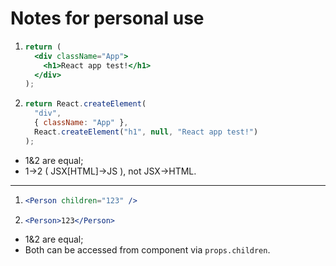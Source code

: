 # Notes for personal use

1. ```jsx
   return (
     <div className="App">
       <h1>React app test!</h1>
     </div>
   );
   ```
2. ```jsx
   return React.createElement(
     "div",
     { className: "App" },
     React.createElement("h1", null, "React app test!")
   );
   ```

- 1&2 are equal;
- 1->2 ( JSX[HTML]->JS ), not JSX->HTML.

---

1. ```jsx
   <Person children="123" />
   ```
2. ```jsx
   <Person>123</Person>
   ```

- 1&2 are equal;
- Both can be accessed from component via `props.children`.

